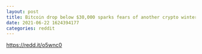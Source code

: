 ```yaml
--- 
layout: post 
title: Bitcoin drop below $30,000 sparks fears of another crypto winter — here’s why bulls aren’t worried 
date: 2021-06-22 1624394177 
categories: reddit 
--- 
```

https://redd.it/o5wnc0